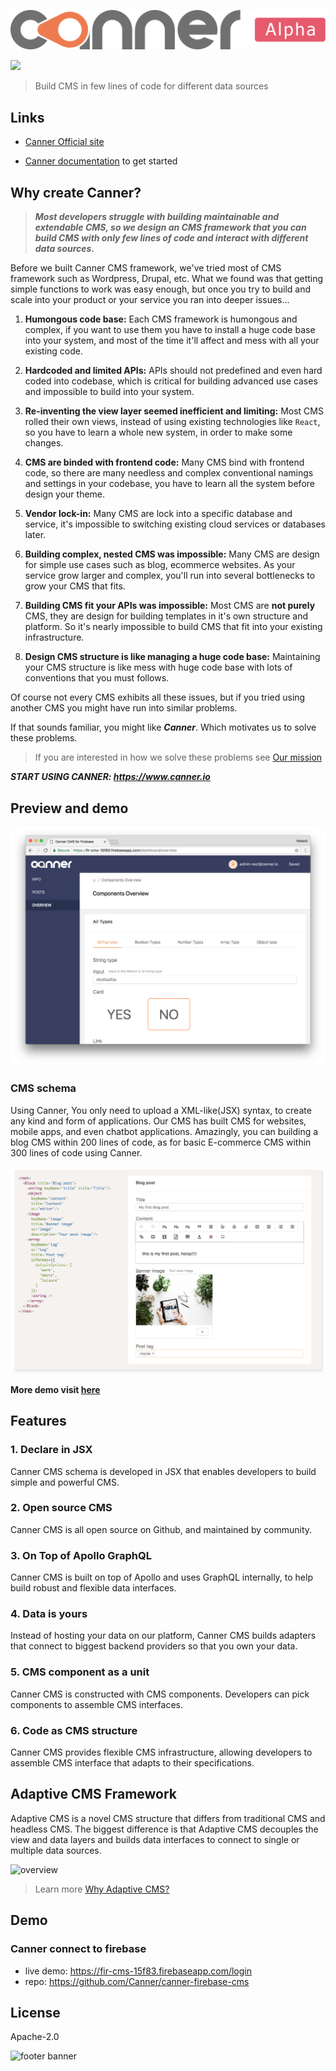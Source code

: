 ![logo](./docs/logo-word-alpha.svg)

[![](https://img.shields.io/gitter/room/nwjs/nw.js.svg)](https://gitter.im/Canner/CannerCMS?utm_source=share-link&utm_medium=link&utm_campaign=share-link)

> Build CMS in few lines of code for different data sources


## Links

- [Canner Official site](https://www.canner.io)

- [Canner documentation](https://www.canner.io/docs) to get started

## Why create Canner?

> ***Most developers struggle with building maintainable and extendable CMS, so we design an CMS framework that you can build CMS with only few lines of code and interact with different data sources.***

Before we built Canner CMS framework, we've tried most of CMS framework such as Wordpress, Drupal, etc. What we found was that getting simple functions to work was easy enough, but once you try to build and scale into your product or your service you ran into deeper issues...

1. **Humongous code base:**  Each CMS framework is humongous and complex, if you want to use them you have to install a huge code base into your system, and most of the time it'll affect and mess with all your existing code.

2. **Hardcoded and limited APIs:**  APIs should not predefined and even hard coded into codebase, which is critical for building advanced use cases and impossible to build into your system.

3. **Re-inventing the view layer seemed inefficient and limiting:**  Most CMS rolled their own views, instead of using existing technologies like `React`, so you have to learn a whole new system, in order to make some changes.

4. **CMS are binded with frontend code:**  Many CMS bind with frontend code, so there are many needless and complex conventional namings and settings in your codebase, you have to learn all the system before design your theme.

5. **Vendor lock-in:** Many CMS are lock into a specific database and service, it's impossible to switching existing cloud services or databases later.

6. **Building complex, nested CMS was impossible:** Many CMS are design for simple use cases such as blog, ecommerce websites. As your service grow larger and complex, you'll run into several bottlenecks to grow your CMS that fits.

7. **Building CMS fit your APIs was impossible:** Most CMS are **not purely** CMS, they are design for building templates in it's own structure and platform.  So it's nearly impossible to build CMS that fit into your existing infrastructure.

8. **Design CMS structure is like managing a huge code base:** Maintaining your CMS structure is like mess with huge code base with lots of conventions that you must follows.

Of course not every CMS exhibits all these issues, but if you tried using another CMS you might have run into similar problems.

If that sounds familiar, you might like ***Canner***. Which motivates us to solve these problems.

> If you are interested in how we solve these problems see [Our mission](https://www.canner.io/docs/why-mission.html)

***START USING CANNER: https://www.canner.io***

## Preview and demo

![CMS preivew](./docs/cms-preview.png)

### CMS schema

Using Canner, You only need to upload a XML-like(JSX) syntax, to create any kind and form of applications. Our CMS has built CMS for websites, mobile apps, and even chatbot applications. Amazingly, you can building a blog CMS within 200 lines of code, as for basic E-commerce CMS within 300 lines of code using Canner.

![syntax](./docs/syntax.png)

**More demo visit [here](https://www.canner.io/)**

## Features

### 1. Declare in JSX

Canner CMS schema is developed in JSX that enables developers to build simple and powerful CMS.

### 2. Open source CMS

Canner CMS is all open source on Github, and maintained by community.

### 3. On Top of Apollo GraphQL

Canner CMS is built on top of Apollo and uses GraphQL internally, to help build robust and flexible data interfaces.

### 4. Data is yours

Instead of hosting your data on our platform, Canner CMS builds adapters that connect to biggest backend providers so that you own your data.

### 5. CMS component as a unit

Canner CMS is constructed with CMS components. Developers can pick components to assemble CMS interfaces.

### 6. Code as CMS structure

Canner CMS provides flexible CMS infrastructure, allowing developers to assemble CMS interface that adapts to their specifications.

## Adaptive CMS Framework

Adaptive CMS is a novel CMS structure that differs from traditional CMS and headless CMS. The biggest difference is that Adaptive CMS decouples the view and data layers and builds data interfaces to connect to single or multiple data sources.

![overview](http://www.canner.io/docs/assets/revolution.png)

> Learn more [Why Adaptive CMS?](http://www.canner.io/docs/why-adaptive-cms.html)

## Demo

### Canner connect to firebase

- live demo: https://fir-cms-15f83.firebaseapp.com/login
- repo: https://github.com/Canner/canner-firebase-cms


## License

Apache-2.0

![footer banner](https://user-images.githubusercontent.com/26116324/37811196-a437d930-2e93-11e8-97d8-0653ace2a46d.png)